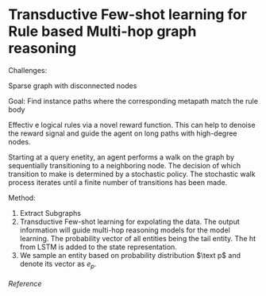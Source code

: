 # Transductive Few-shot learning for Rule based Multi-hop graph reasoning

Challenges:

Sparse graph with disconnected nodes


Goal:
Find instance paths where the corresponding metapath match the rule body 

Effectiv e logical rules via a novel reward function. This can help to denoise the reward signal and guide the agent on long paths with high-degree nodes.


Starting at a query enetity, an agent performs a walk on the graph by sequentially transitioning to a neighboring node. The decision of which transition to make is determined by a stochastic policy. The stochastic walk process iterates until a finite number of transitions has been made. 



Method:

1. Extract Subgraphs
2. Transductive Few-shot learning for expolating the data. The output information will guide multi-hop reasoning models for the model learning. The probability vector of all entities being the tail entity. The ht from LSTM is added to the state representation.
3. We sample an entity based on probability distribution $\text p$ and denote its vector as $e_p$.



###### Reference







